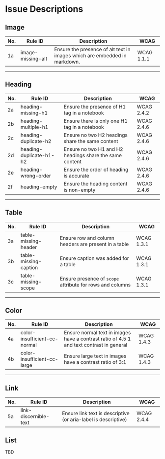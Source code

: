 # Issue Descriptions

## Image

| No. | Rule ID           | Description                                                               | WCAG       |
| --- | ----------------- | ------------------------------------------------------------------------- | ---------- |
| 1a  | image-missing-alt | Ensure the presence of alt text in images which are embedded in markdown. | WCAG 1.1.1 |

---

## Heading

| No. | Rule ID                 | Description                                             | WCAG       |
| --- | ----------------------- | ------------------------------------------------------- | ---------- |
| 2a  | heading-missing-h1      | Ensure the presence of H1 tag in a notebook             | WCAG 2.4.2 |
| 2b  | heading-multiple-h1     | Ensure there is only one H1 tag in a notebook           | WCAG 2.4.6 |
| 2c  | heading-duplicate-h2    | Ensure no two H2 headings share the same content        | WCAG 2.4.6 |
| 2d  | heading-duplicate-h1-h2 | Ensure no two H1 and H2 headings share the same content | WCAG 2.4.6 |
| 2e  | heading-wrong-order     | Ensure the order of heading is accurate                 | WCAG 2.4.6 |
| 2f  | heading-empty           | Ensure the heading content is non-empty                 | WCAG 2.4.6 |

---

## Table

| No. | Rule ID               | Description                                               | WCAG       |
| --- | --------------------- | --------------------------------------------------------- | ---------- |
| 3a  | table-missing-header  | Ensure row and column headers are present in a table      | WCAG 1.3.1 |
| 3b  | table-missing-caption | Ensure caption was added for a table                      | WCAG 1.3.1 |
| 3c  | table-missing-scope   | Ensure presence of `scope` attribute for rows and columns | WCAG 1.3.1 |

---

## Color

| No. | Rule ID                      | Description                                                                              | WCAG       |
| --- | ---------------------------- | ---------------------------------------------------------------------------------------- | ---------- |
| 4a  | color-insufficient-cc-normal | Ensure normal text in images have a contrast ratio of 4.5:1 and text contrast in general | WCAG 1.4.3 |
| 4b  | color-insufficient-cc-large  | Ensure large text in images have a contrast ratio of 3:1                                 | WCAG 1.4.3 |

---

## Link

| No. | Rule ID               | Description                                                    | WCAG       |
| --- | --------------------- | -------------------------------------------------------------- | ---------- |
| 5a  | link-discernible-text | Ensure link text is descriptive (or aria-label is descriptive) | WCAG 2.4.4 |

## List

TBD
